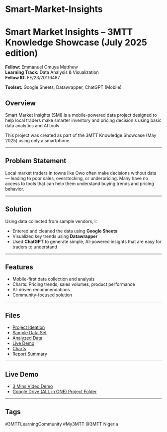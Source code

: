 # Smart-Market-Insights

# Smart Market Insights – 3MTT Knowledge Showcase (July 2025 edition)

**Fellow:** Emmanuel Omuya Matthew  
**Learning Track:** Data Analysis & Visualization  
**Fellow ID:**   FE/23/70116487

**Toolset:** Google Sheets, Datawrapper, ChatGPT (Mobile)


## Overview
Smart Market Insights (SMI) is a mobile-powered data project designed to help local traders make smarter inventory and pricing decision s using basic data analytics and AI tools

This project was created as part of the 3MTT Knowledge Showcase (May 2025) using only a smartphone.

---

## Problem Statement
Local market traders in towns like Owo often make decisions without data — leading to poor sales, overstocking, or underpricing. Many have no access to tools that can help them understand buying trends and pricing behavior.

---
## Solution
Using data collected from sample vendors, I:
- Entered and cleaned the data using **Google Sheets**
- Visualized key trends using **Datawrapper**
- Used **ChatGPT** to generate simple, AI-powered insights that are easy for traders to understand

---

## Features
- Mobile-first data collection and analysis
- Charts: Pricing trends, sales volumes, product performance
- AI-driven recommendations
- Community-focused solution

---

## Files
- [Project Ideation](https://docs.google.com/document/d/1n3mAbRELPN5nP6vemYbEO83ELogQ61Ww/edit?usp=drivesdk&ouid=109153846087373466674&rtpof=true&sd=true)
- [Sample Data Set](https://docs.google.com/spreadsheets/d/1meIU0cv6Ik108Q6XYuWydbp_Gyx_Ked7/edit?usp=drivesdk&ouid=109153846087373466674&rtpof=true&sd=true)
- [Analyzed Data](https://docs.google.com/spreadsheets/d/1Vkyv8dgBgv4wtAFiUtCiBjWVT_mzTTD5/edit?usp=drivesdk&ouid=109153846087373466674&rtpof=true&sd=true)
- [Live Demo](https://drive.google.com/file/d/15P_-JAJAtLPfmxByAtp3ItHSefl3hSOR/view?usp=drivesdk)
- [Charts](https://drive.google.com/drive/folders/15WErUljnZjKYkan67hU4wHxlkErnCKZA)
- [Report Summary](https://drive.google.com/file/d/16PgGj8dY90yzFvXhfGha8C4zrlBNunKc/view?usp=drivesdk)
  
---

## Live Demo
- [3 Mins Video Demo](https://drive.google.com/file/d/16_JBDy5wzNM8QnjI4rWh8vtAnNUZYe6d/view?usp=drivesdk)
- [Google Drive (ALL in ONE) Project Folder](https://drive.google.com/drive/folders/1me4biRTqdg7vSF7Sk7otqdm3je9AID5j)

---

## Tags
#3MTTLearningCommunity #My3MTT @3MTT Nigeria
